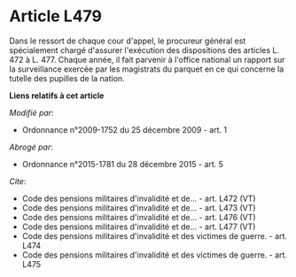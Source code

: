 # Article L479

Dans le ressort de chaque cour d'appel, le procureur général est spécialement chargé d'assurer l'exécution des dispositions
des articles L. 472 à L. 477. Chaque année, il fait parvenir à l'office national un rapport sur la surveillance exercée par
les magistrats du parquet en ce qui concerne la tutelle des pupilles de la nation.

**Liens relatifs à cet article**

_Modifié par_:

  - Ordonnance n°2009-1752 du 25 décembre 2009 - art. 1

_Abrogé par_:

  - Ordonnance n°2015-1781 du 28 décembre 2015 - art. 5

_Cite_:

  - Code des pensions militaires d'invalidité et de... - art. L472 (VT)
  - Code des pensions militaires d'invalidité et de... - art. L473 (VT)
  - Code des pensions militaires d'invalidité et de... - art. L476 (VT)
  - Code des pensions militaires d'invalidité et de... - art. L477 (VT)
  - Code des pensions militaires d'invalidité et des victimes de guerre. - art. L474
  - Code des pensions militaires d'invalidité et des victimes de guerre. - art. L475
